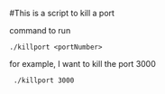 #This is a script to kill a port

command to run 

```./killport <portNumber>```

for example, I want to kill the port 3000

``` ./killport 3000```



